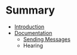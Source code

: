 # Summary

* [Introduction](README.md)
* [Documentation](Documentation/README.md)
   * [Sending Messages](Documentation/Documentation/sending_messages.md)
   * Hearing

